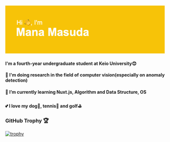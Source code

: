 

<!--
### Hi there 👋
**llien30/llien30** is a ✨ _special_ ✨ repository because its `README.md` (this file) appears on your GitHub profile.

Here are some ideas to get you started:

- 🔭 I’m currently working on ...
- 🌱 I’m currently learning ...
- 👯 I’m looking to collaborate on ...
- 🤔 I’m looking for help with ...
- 💬 Ask me about ...
- 📫 How to reach me: ...
- 😄 Pronouns: ...
- ⚡ Fun fact: ...
-->
![](header.png)

#### I'm a fourth-year undergraduate student at Keio University:blush:

#### :mag_right: I'm doing research in the field of computer vision(especially on anomaly detection)
#### 🌱 I’m currently learning Nuxt.js, Algorithm and Data Structure, OS
#### :two_hearts: I love my dog:dog:, tennis:tennis: and golf:golf:

### GitHub Trophy :trophy:
[![trophy](https://github-profile-trophy.vercel.app/?username=ryo-ma&column=5&margin-w=15&margin-h=15)](https://github.com/ryo-ma/github-profile-trophy)
